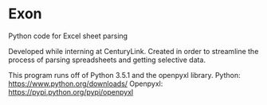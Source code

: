 # Exon
Python code for Excel sheet parsing

Developed while interning at CenturyLink. Created in order to streamline the process of parsing spreadsheets and getting selective data.

This program runs off of Python 3.5.1 and the openpyxl library.
Python: https://www.python.org/downloads/
Openpyxl: https://pypi.python.org/pypi/openpyxl
